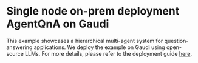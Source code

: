 # Single node on-prem deployment AgentQnA on Gaudi

This example showcases a hierarchical multi-agent system for question-answering applications. We deploy the example on Gaudi using open-source LLMs.
For more details, please refer to the deployment guide [here](../../../../README.md).
